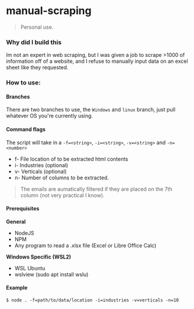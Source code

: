 # manual-scraping
> Personal use.

### Why did I build this

Im not an expert in web scraping, but I was given a job to scrape >1000 of information off of a website, 
and I refuse to manually input data on an excel sheet like they requested.


### How to use:

#### Branches
There are two branches to use, the `Windows` and `linux` branch, just pull whatever OS you're currently using.

#### Command flags
The script will take in a `-f=<string>`, `-i=<string>`, `-v=<string>` and `-n=<number>`

- f- File location of to be extracted html contents
- i- Industries  (optional)
- v- Verticals (optional)
- n- Number of columns to be extracted. 


> The emails are aumatically filtered if they are placed on the 7th column (not very practical I know).

#### Prerequisites

**General**
- NodeJS
- NPM 
- Any program to read a .xlsx file (Excel or Libre Office Calc)

**Windows Specific (WSL2)**
- WSL Ubuntu
- wslview (sudo apt install wslu)



#### Example
`$ node . -f=path/to/data/location -i=industries -v=verticals -n=10`

